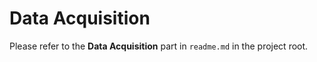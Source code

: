 # Data Acquisition

Please refer to the **Data Acquisition** part in `readme.md` in the project root. 

